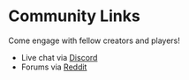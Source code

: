 # Community Links

Come engage with fellow creators and players!

* Live chat via [Discord]()
* Forums via [Reddit]()
